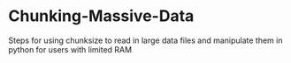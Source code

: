 # Chunking-Massive-Data
Steps for using chunksize to read in large data files and manipulate them in python for users with limited RAM

